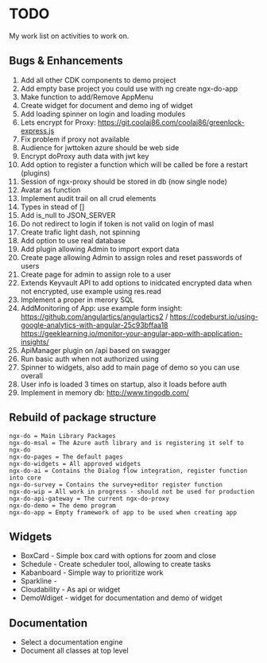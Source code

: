 # TODO
My work list on activities to work on.

## Bugs & Enhancements
1. Add all other CDK components to demo project 
1. Add empty base project you could use with ng create ngx-do-app
1. Make function to add/Remove AppMenu  
1. Create widget for document and demo ing of widget
1. Add loading spinner on login and loading modules
1. Lets encrypt for Proxy: https://git.coolaj86.com/coolaj86/greenlock-express.js
1. Fix problem if proxy not available
1. Audience for jwttoken azure should be web side 
1. Encrypt doProxy auth data with jwt key
1. Add option to register a function which will be called be fore a restart (plugins)
1. Session of ngx-proxy should be stored in db (now single node)
1. Avatar as function
1. Implement audit trail on all crud elements
1. Types in stead of []
1. Add is_null to JSON_SERVER
1. Do not redirect to login if token is not valid on login of masl
1. Create trafic light dash, not spinning
1. Add option to use real database
1. Add plugin allowing Admin to import export data
1. Create page allowing Admin to assign roles and reset passwords of users
1. Create page for admin to assign role to a user
1. Extends Keyvault API to add options to inidcated encrypted data when not encrypted, use example using res.read
1. Implement a proper in merory SQL
1. AddMonitoring of App: use example form insight: https://github.com/angulartics/angulartics2 / https://codeburst.io/using-google-analytics-with-angular-25c93bffaa18 https://geeklearning.io/monitor-your-angular-app-with-application-insights/
1. ApiManager plugin on /api based on swagger
1. Run basic auth when not authorized using 
1. Spinner to widgets, also add to main page of demo so you can use overall
1. User info is loaded 3 times on startup, also it loads before auth
1. Implement in memory db: http://www.tingodb.com/


## Rebuild of package structure
```
ngx-do = Main Library Packages
ngx-do-msal = The Azure auth library and is registering it self to ngx-do
ngx-do-pages = The default pages
ngx-do-widgets = All approved widgets
ngx-do-ai = Contains the Dialog flow integration, register function into core 
ngx-do-survey = Contains the survey+editor register function
ngx-do-wip = All work in progress - should not be used for production
ngx-do-api-gateway = The current ngx-do-proxy
ngx-do-demo = The demo program
ngx-do-app = Empty framework of app to be used when creating app
```


## Widgets
* BoxCard - Simple box card with options for zoom and close
* Schedule - Create scheduler tool, allowing to create  tasks
* Kabanboard - Simple way to prioritize work
* Sparkline - 
* Cloudability - As api or widget
* DemoWdiget - widget for documentation and demo of widget

## Documentation
* Select a documentation engine
* Document all classes at top level


